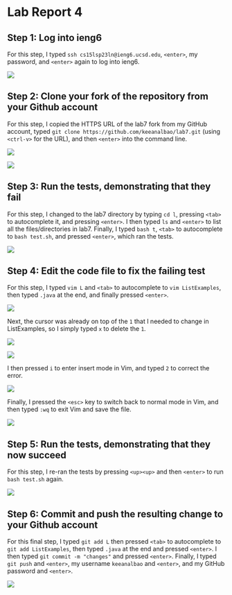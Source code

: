 # Lab Report 4

## Step 1: Log into ieng6
For this step, I typed `ssh cs15lsp23ln@ieng6.ucsd.edu`, `<enter>`, my password, and `<enter>` again to log into ieng6.

![](https://github.com/keeanalbao/cse15l-lab-reports/assets/88350907/b3256b80-fae4-4031-963e-8a04b8a96619)


## Step 2: Clone your fork of the repository from your Github account
For this step, I copied the HTTPS URL of the lab7 fork from my GitHub account, typed
`git clone https://github.com/keeanalbao/lab7.git` (using `<ctrl-v>` for the URL), and then `<enter>` into the command line.

![](https://github.com/keeanalbao/cse15l-lab-reports/assets/88350907/053e51ef-6013-4988-88cd-bd77ec4e4a8f)

![](https://github.com/keeanalbao/cse15l-lab-reports/assets/88350907/8dab1ac0-2562-4d35-9a0c-13bc4fab9551)


## Step 3: Run the tests, demonstrating that they fail
For this step, I changed to the lab7 directory by typing `cd l`, pressing `<tab>` to autocomplete it, and pressing `<enter>`. I then typed `ls` and `<enter>`
to list all the files/directories in lab7. Finally, I typed `bash t`, `<tab>` to autocomplete to `bash test.sh`, and pressed `<enter>`, which ran the tests.

![](https://github.com/keeanalbao/cse15l-lab-reports/assets/88350907/f33afaaf-5885-491f-898d-f845b368fd6b)


## Step 4: Edit the code file to fix the failing test
For this step, I typed `vim L` and `<tab>` to autocomplete to `vim ListExamples`, then typed `.java` at the end, and finally pressed `<enter>`.

![](https://github.com/keeanalbao/cse15l-lab-reports/assets/88350907/c0329795-bbf9-4f3c-ad6a-131bb1c20d86)

Next, the cursor was already on top of the `1` that I needed to change in ListExamples, so I simply typed `x` to delete the `1`.

![](https://github.com/keeanalbao/cse15l-lab-reports/assets/88350907/b4aa4512-5580-4393-8151-5a04fa660eac)

![](https://github.com/keeanalbao/cse15l-lab-reports/assets/88350907/4310cd43-08ef-49a0-812c-22e9c818457a)

I then pressed `i` to enter insert mode in Vim, and typed `2` to correct the error.

![](https://github.com/keeanalbao/cse15l-lab-reports/assets/88350907/aefc96d2-7ca3-4e44-a4fc-8c1221508d02)

Finally, I pressed the `<esc>` key to switch back to normal mode in Vim, and then typed `:wq` to exit Vim and save the file.

![](https://github.com/keeanalbao/cse15l-lab-reports/assets/88350907/cf391cf6-ce98-43e3-8d32-6b40f8869bf1)


## Step 5: Run the tests, demonstrating that they now succeed
For this step, I re-ran the tests by pressing `<up><up>` and then `<enter>` to run `bash test.sh` again.

![](https://github.com/keeanalbao/cse15l-lab-reports/assets/88350907/043a5cdc-1047-40ac-bd99-3108de6051c8)


## Step 6: Commit and push the resulting change to your Github account
For this final step, I typed `git add L` then pressed `<tab>` to autocomplete to `git add ListExamples`, then typed `.java` at the end and pressed `<enter>`.
I then typed `git commit -m "changes"` and pressed `<enter>`. Finally, I typed `git push` and `<enter>`, my username `keeanalbao` and `<enter>`, and my GitHub password
and `<enter>`.

![](https://github.com/keeanalbao/cse15l-lab-reports/assets/88350907/217c8afe-8945-486d-a099-556e02d8052a)

